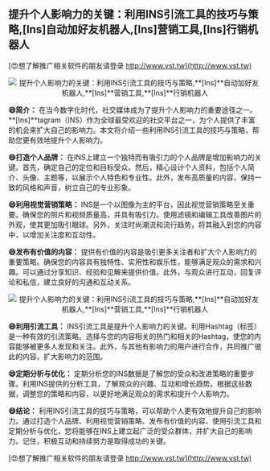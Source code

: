 ## **提升个人影响力的关键：利用INS引流工具的技巧与策略,**[Ins]**自动加好友机器人,**[Ins]**营销工具,**[Ins]**行销机器人**

[😍想了解推广相关软件的朋友请登录 http://www.vst.tw](http://www.vst.tw)

 <center><img src="https://vst.tw/MP4/tuiguang/png/4.png" alt="提升个人影响力的关键：利用INS引流工具的技巧与策略,**[Ins]**自动加好友机器人,**[Ins]**营销工具,**[Ins]**行销机器人"></center>

**😄简介：**
在当今数字化时代，社交媒体成为了提升个人影响力的重要途径之一。**[Ins]**tagram（INS）作为全球最受欢迎的社交平台之一，为个人提供了丰富的机会来扩大自己的影响力。本文将介绍一些利用INS引流工具的技巧与策略，帮助您更有效地提升个人影响力。

**😄打造个人品牌：**
在INS上建立一个独特而有吸引力的个人品牌是增加影响力的关键。首先，确定自己的定位和目标受众。然后，精心设计个人资料，包括个人简介、头像、主题等，以展示个人特色和专业性。此外，发布高质量的内容，保持一致的风格和声音，树立自己的专业形象。

**😄利用视觉营销策略：**
INS是一个以图像为主的平台，因此视觉营销策略至关重要。确保您的照片和视频质量高，并具有吸引力。使用滤镜和编辑工具改善图片的外观，使其更加吸引眼球。另外，关注时尚潮流和流行趋势，将其融入到您的内容中，以增加关注度和互动性。

**😄发布有价值的内容：**
提供有价值的内容是吸引更多关注者和扩大个人影响力的重要策略。确保您的内容具有独特性、实用性和娱乐性，能够满足观众的需求和兴趣。可以通过分享知识、经验和见解来提供价值。此外，与观众进行互动，回复评论和私信，建立良好的沟通和互动关系。

 <center><img src="https://vst.tw/MP4/tuiguang/png/2.png" alt="提升个人影响力的关键：利用INS引流工具的技巧与策略,**[Ins]**自动加好友机器人,**[Ins]**营销工具,**[Ins]**行销机器人"></center>

**😄利用引流工具：**
INS引流工具是提升个人影响力的关键。利用Hashtag（标签）是一种有效的引流策略。选择与您的内容相关的热门和相关的Hashtag，使您的内容能够被更多人发现和关注。此外，与其他有影响力的用户进行合作，共同推广彼此的内容，扩大影响力的范围。

**😄定期分析与优化：**
定期分析您的INS数据是了解您的受众和改进策略的重要步骤。利用INS提供的分析工具，了解观众的兴趣、互动和增长趋势。根据这些数据，调整您的策略和内容，以更好地满足观众的需求和提升个人影响力。

**😄结论：**
利用INS引流工具的技巧与策略，可以帮助个人更有效地提升自己的影响力。通过打造个人品牌、利用视觉营销策略、发布有价值的内容、使用引流工具和定期分析与优化，您将能够在INS上建立起广泛的受众群体，并扩大自己的影响力。记住，积极互动和持续努力是取得成功的关键。

[😍想了解推广相关软件的朋友请登录 http://www.vst.tw](http://www.vst.tw)



